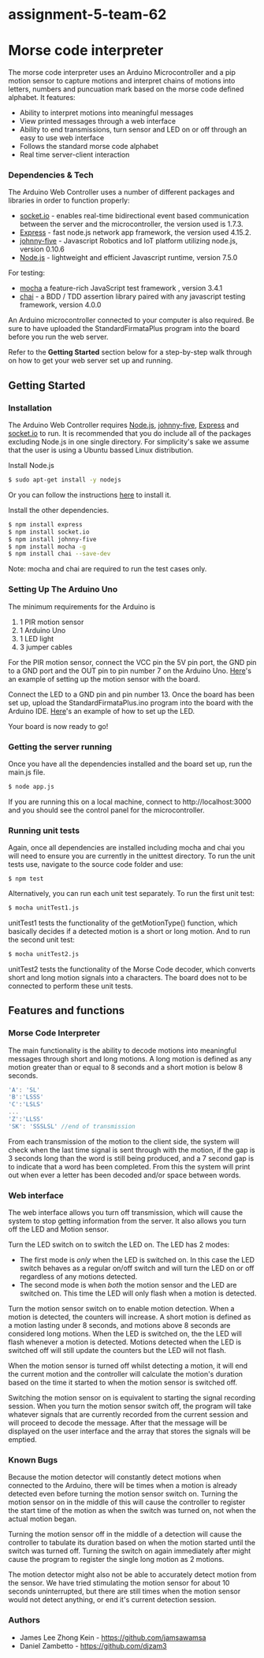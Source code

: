 # assignment-5-team-62
# Morse code interpreter

The morse code interpreter uses an Arduino Microcontroller and a pip motion sensor to capture motions and interpret chains of motions into letters, numbers and puncuation mark based on the morse code defined alphabet. It features:

  - Ability to interpret motions into meaningful messages
  - View printed messages through a web interface
  - Ability to end transmissions, turn sensor and LED on or off through an easy to use web interface  
  - Follows the standard morse code alphabet
  - Real time server-client interaction

### Dependencies & Tech

The Arduino Web Controller uses a number of different packages and libraries in order to function properly:

 - [socket.io](https://socket.io/) - enables real-time bidirectional event based communication between the server and the microcontroller, the version used is 1.7.3.
 - [Express](https://expressjs.com/) - fast node.js network app framework, the version used 4.15.2.
 - [johnny-five](http://johnny-five.io/) - Javascript Robotics and IoT platform utilizing node.js, version 0.10.6
 - [Node.js](https://nodejs.org/en/) - lightweight and efficient Javascript runtime, version 7.5.0
 
For testing:
 - [mocha](https://mochajs.org/) a feature-rich JavaScript test framework , version 3.4.1
 - [chai](http://chaijs.com/) - a BDD / TDD assertion library paired with any javascript testing framework, version 4.0.0

An Arduino microcontroller connected to your computer is also required. Be sure to have uploaded the StandardFirmataPlus program into the board before you run the web server.

Refer to the **Getting Started** section below for a step-by-step walk through on how to get your web server set up and running.

## Getting Started

### Installation

The Arduino Web Controller requires [Node.js](https://nodejs.org/en/), [johnny-five](http://johnny-five.io/), [Express](https://expressjs.com/) and [socket.io](https://socket.io/) to run. It is recommended that you do include all of the packages excluding Node.js in one single directory. For simplicity's sake we assume that the user is using a Ubuntu bassed Linux distribution.

Install Node.js

```sh
$ sudo apt-get install -y nodejs
```
Or you can follow the instructions [here](https://nodejs.org/en/download/package-manager/) to install it.

Install the other dependencies. 

```sh
$ npm install express
$ npm install socket.io
$ npm install johnny-five
$ npm install mocha -g
$ npm install chai --save-dev
```
Note: mocha and chai are required to run the test cases only.

### Setting Up The Arduino Uno
The minimum requirements for the Arduino is 
1. 1 PIR motion sensor
2. 1 Arduino Uno
3. 1 LED light
4. 3 jumper cables

For the PIR motion sensor, connect the VCC pin the 5V pin port, the GND pin to a GND port and the OUT pin to pin number 7 on the Arduino Uno. 
[Here](http://johnny-five.io/examples/motion/)'s an example of setting up the motion sensor with the board.

Connect the LED to a GND pin and pin number 13. Once the board has been set up, upload the StandardFirmataPlus.ino program into the board with the Arduino IDE.
[Here](http://johnny-five.io/examples/led/)'s an example of how to set up the LED.

Your board is now ready to go!
### Getting the server running
Once you have all the dependencies installed and the board set up, run the main.js file.
```sh
$ node app.js
```
If you are running this on a local machine, connect to http://localhost:3000 and you should see the control panel for the microcontroller.

### Running unit tests
Again, once all dependencies are installed including mocha and chai you will need to ensure you are currently in the unittest directory. 
To run the unit tests use, navigate to the source code folder and use:
```
$ npm test
```

Alternatively, you can run each unit test separately. To run the first unit test:
```sh
$ mocha unitTest1.js
```
unitTest1 tests the functionality of the getMotionType() function, which basically decides if a detected motion is a short or long motion.
And to run the second unit test:
```sh
$ mocha unitTest2.js
```
unitTest2 tests the functionality of the Morse Code decoder, which converts short and long motion signals into a characters.
The board does not to be connected to perform these unit tests.

## Features and functions

### Morse Code Interpreter
The main functionality is the ability to decode motions into meaningful messages through short and long motions. A long motion is defined as any motion greater than or equal to 8 seconds and a short motion is below 8 seconds. 

```js
'A': 'SL'
'B':'LSSS'
'C':'LSLS'
...
'Z':'LLSS'
'SK': 'SSSLSL' //end of transmission
```

From each transmission of the motion to the client side, the system will check when the last time signal is sent through with the motion, if the gap is 3 seconds long than the word is still being produced, and a 7 second gap is to indicate that a word has been completed. From this the system will print out when ever a letter has been decoded and/or space between words. 

### Web interface

The web interface allows you turn off transmission, which will cause the system to stop getting information from the server. It also allows you turn off the LED and Motion sensor.

Turn the LED switch on to switch the LED on. 
The LED has 2 modes:
 - The first mode is *only* when the LED is switched on. In this case the LED switch behaves as a regular on/off switch and will turn the LED on or off regardless of any motions detected.
 - The second mode is when *both* the motion sensor and the LED are switched on. This time the LED will only flash when a motion is detected.

Turn the motion sensor switch on to enable motion detection. When a motion is detected, the counters will increase. A short motion is defined as a motion lasting under 8 seconds, and motions above 8 seconds are considered long motions. When the LED is switched on, the the LED will flash whenever a motion is detected. Motions detected when the LED is switched off will still update the counters but the LED will not flash. 

When the motion sensor is turned off whilst detecting a motion, it will end the current motion and the controller will calculate the motion's duration based on the time it started to when the motion sensor is switched off.

Switching the motion sensor on is equivalent to starting the signal recording session. When you turn the motion sensor switch off, the program will take whatever signals that are currently recorded from the current session and will proceed to decode the message. After that the message will be displayed on the user interface and the array that stores the signals will be emptied.

### Known Bugs

Because the motion detector will constantly detect motions when connected to the Arduino, there will be times when a motion is already detected even before turning the motion sensor switch on. Turning the motion sensor on in the middle of this will cause the controller to register the start time of the motion as when the switch was turned on, not when the actual motion began. 

Turning the motion sensor off in the middle of a detection will cause the controller to tabulate its duration based on when the motion started until the switch was turned off. Turning the switch on again immediately after might cause the program to register the single long motion as 2 motions.

The motion detector might also not be able to accurately detect motion from the sensor. We have tried stimulating the motion sensor for about 10 seconds uninterrupted, but there are still times when the motion sensor would not detect anything, or end it's current detection session.

### Authors
 - James Lee Zhong Kein - https://github.com/jamsawamsa
 - Daniel Zambetto - https://github.com/djzam3
